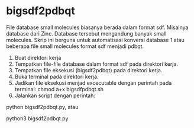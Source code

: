 # bigsdf2pdbqt
File database small molecules biasanya berada dalam format sdf. Misalnya database dari Zinc. Database tersebut mengandung banyak small molecules. Skrip ini berguna untuk automatisasi konversi database  1 atau beberapa file small molecules format sdf menjadi pdbqt. 

1. Buat direktori kerja
2. Tempatkan file-file database dalam format sdf pada direktori kerja.
3. Tempatkan file eksekusi (bigsdf2pdbqt) pada direktori kerja.
4. Buka terminal pada direktori kerja.
5. Jadikan file eksekusi menjad excecutable dengan perintah pada terminal: chmod a+x bigsdfpdbqt.sh
6. Jalankan script dengan perintah:

python bigsdf2pdbqt.py, atau

python3 bigsdf2pdbqt.py
